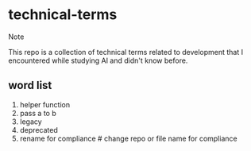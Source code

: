 # technical-terms

> [!NOTE]
> This repo is a collection of technical terms related to development that I encountered while studying AI and didn't know before.

## word list
1. helper function
2. pass a to b
3. legacy
4. deprecated
5. rename for compliance # change repo or file name for compliance
